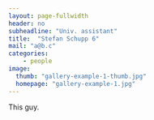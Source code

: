 ```yaml
---
layout: page-fullwidth
header: no
subheadline: "Univ. assistant"
title:  "Stefan Schupp 6"
mail: "a@b.c"
categories:
    - people
image:
  thumb: "gallery-example-1-thumb.jpg"
  homepage: "gallery-example-1.jpg"
---
```


<!--more-->

This guy.
